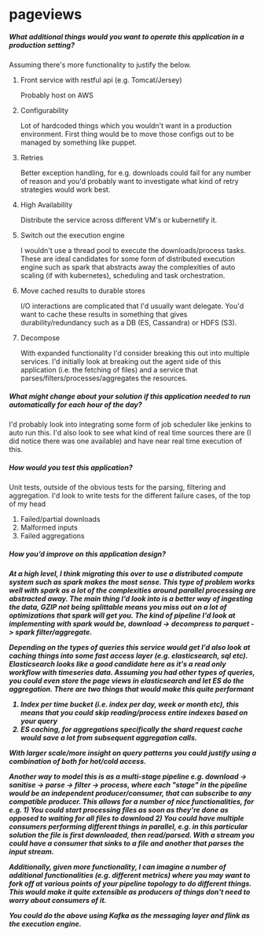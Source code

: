 # pageviews
<h5>What additional things would you want to operate this application in a production setting?</h5>

Assuming there's more functionality to justify the below.

1. Front service with restful api (e.g. Tomcat/Jersey)
    
    Probably host on AWS

2. Configurability
    
    Lot of hardcoded things which you wouldn't want in a production environment. First thing would be to move those configs out to be managed by something like puppet.
3. Retries

    Better exception handling, for e.g. downloads could fail for any number of reason and you'd probably want to investigate what kind of retry strategies would work best.
    
4. High Availability

    Distribute the service across different VM's or kubernetify it.
    
5. Switch out the execution engine

    I wouldn't use a thread pool to execute the downloads/process tasks. These are ideal candidates for some form of distributed execution engine such as spark that abstracts away the complexities of auto scaling (if with kubernetes), scheduling and task orchestration.

6. Move cached results to durable stores

    I/O interactions are complicated that I'd usually want delegate. You'd want to cache these results in something that gives durability/redundancy such as a DB (ES, Cassandra) or HDFS (S3).

7. Decompose

    With expanded functionality I'd consider breaking this out into multiple services. I'd initially look at breaking out the agent side of this application (i.e. the fetching of files) and a service that parses/filters/processes/aggregates the resources.
     
<h5>What might change about your solution if this application needed to run automatically for each hour of the day?</h5>

I'd probably look into integrating some form of job scheduler like jenkins to auto run this. I'd also look to see what kind of real time sources there are (I did notice there was one available) and have near real time execution of this.

<h5>How would you test this application?</h5>

Unit tests, outside of the obvious tests for the parsing, filtering and aggregation. I'd look to write tests for the different failure cases, of the top of my head
1) Failed/partial downloads
2) Malformed inputs
3) Failed aggregations

<h5>How you’d improve on this application design?<h5>

   At a high level, I think migrating this over to use a distributed compute system such as spark makes the most sense. This type of problem works well with spark as a lot of the complexities around parallel processing are abstracted away. The main thing I'd look into is a better way of ingesting the data, GZIP not being splittable means you miss out on a lot of optimizations that spark will get you. The kind of pipeline I'd look at implementing with spark would be, download -> decompress to parquet -> spark filter/aggregate. 
   
   Depending on the types of queries this service would get I'd also look at caching things into some fast access layer (e.g. elasticsearch, sql etc). Elasticsearch looks like a good candidate here as it's a read only workflow with timeseries data. Assuming you had other types of queries, you could even store the page views in elasticsearch and let ES do the aggregation. There are two things that would make this quite performant
   1) Index per time bucket (i.e. index per day, week or month etc), this means that you could skip reading/process entire indexes based on your query
   2) ES caching, for aggregations specifically the shard request cache would save a lot from subsequent aggregation calls.
   
   With larger scale/more insight on query patterns you could justify using a combination of both for hot/cold access.
   
   Another way to model this is as a multi-stage pipeline e.g. download -> sanitise -> parse -> filter -> process, where each "stage" in the pipeline would be an independent producer/consumer, that can subscribe to any compatible producer. This allows for a number of nice functionalities, for e.g.
    1) You could start processing files as soon as they're done as opposed to waiting for all files to download
    2) You could have multiple consumers performing different things in parallel, e.g. in this particular solution the file is first downloaded, then read/parsed. With a stream you could have a consumer that sinks to a file and another that parses the input stream.

   Additionally, given more functionality, I can imagine a number of additional functionalities (e.g. different metrics) where you may want to fork off at various points of your pipeline topology to do different things. This would make it quite extensible as producers of things don't need to worry about consumers of it.
   
   You could do the above using Kafka as the messaging layer and flink as the execution engine.